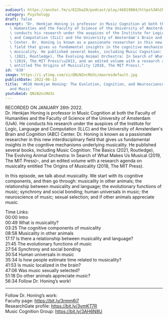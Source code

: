 ```yaml
---
audiourl: https://anchor.fm/s/822ba20/podcast/play/46819084/https%3A%2F%2Fd3ctxlq1ktw2nl.cloudfront.net%2Fstaging%2F2022-0-28%2F057ee80d-e1f5-238c-a208-4ffda06f6dd6.m4a
category: Psychology
draft: false
excerpt: "Dr. Henkjan Honing is professor in Music Cognition at both the Faculty of\
  \ Humanities and the Faculty of Science of the University of Amsterdam (UvA). He\
  \ conducts his research under the auspices of the Institute for Logic, Language\
  \ and Computation (ILLC) and the University of Amsterdam's Brain and Cognition (ABC)\
  \ Center. Dr. Honing is known as a passionate researcher in this new interdisciplinary\
  \ field that gives us fundamental insights in the cognitive mechanisms underlying\
  \ musicality. He published several books, including Music Cognition: The Basics\
  \ (2021, Routledge), The Evolving Animal Orchestra: In Search of What Makes Us Musical\
  \ (2019, The MIT Press)\u2013, and an edited volume with a research agenda on musicality\
  \ entitled The Origins of Musicality (2018, The MIT Press)."
id: '638'
image: https://i.ytimg.com/vi/QNiN2ncRU3s/maxresdefault.jpg
publishDate: 2022-06-13
title: '#638 Henkjan Honing: The Evolution, Cognition, and Neuroscience of Musicality
  and Music'
youtubeid: QNiN2ncRU3s
---
```

<div class="timelinks">

RECORDED ON JANUARY 26th 2022.  
Dr. Henkjan Honing is professor in Music Cognition at both the Faculty of Humanities and the Faculty of Science of the University of Amsterdam (UvA). He conducts his research under the auspices of the Institute for Logic, Language and Computation (ILLC) and the University of Amsterdam's Brain and Cognition (ABC) Center. Dr. Honing is known as a passionate researcher in this new interdisciplinary field that gives us fundamental insights in the cognitive mechanisms underlying musicality. He published several books, including Music Cognition: The Basics (2021, Routledge), The Evolving Animal Orchestra: In Search of What Makes Us Musical (2019, The MIT Press)–, and an edited volume with a research agenda on musicality entitled The Origins of Musicality (2018, The MIT Press).

In this episode, we talk about musicality. We start with its cognitive components, and then go through: musicality in other animals; the relationship between musicality and language; the evolutionary functions of music; synchrony and social bonding; human universals in music; the neuroscience of music; sexual selection; and if other animals appreciate music.

Time Links:  
<time>00:00</time> Intro  
<time>00:49</time> What is musicality?  
<time>03:25</time> The cognitive components of musicality  
<time>08:58</time> Musicality in other animals  
<time>17:17</time> Is there a relationship between musicality and language?  
<time>21:45</time> The evolutionary functions of music  
<time>27:54</time> Synchrony and social bonding  
<time>30:54</time> Human universals in music  
<time>35:34</time> Is how people estimate time related to musicality?  
<time>41:53</time> Is music localized in the brain?  
<time>47:06</time> Was music sexually selected?  
<time>51:18</time> Do other animals appreciate music?  
<time>56:34</time> Follow Dr. Honing’s work!

---

Follow Dr. Honing’s work:  
Faculty page: https://bit.ly/3rmm6j7  
ResearchGate profile: https://bit.ly/3ymKT7R  
Music Cognition Group: https://bit.ly/3AH6N8U
</div>

